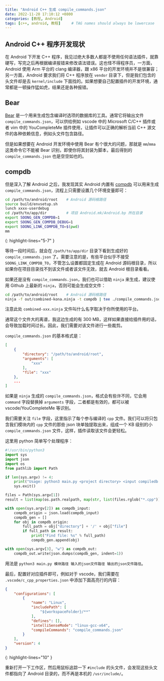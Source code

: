 ```yaml
---
title: "Android C++ 生成 compile_commands.json"
date: 2022-11-28 17:10:12 +0800
categories: [教程, Android]
tags: [c++, android, 教程]     # TAG names should always be lowercase
---
```


## Android C++ 程序开发现状

在 Android 下开发 C++ 程序，我见过绝大多数人都是不使用任何语法插件，就靠硬写，写完之后再根据编译报错来修改语法错误。这也怪不得程序员，一方面，Android 使用 Arm 平台的 clang 编译器，跟 x86 平台的开发环境并不是很兼容；另一方面，Android 要求我们将 C++ 程序放在 `vendor` 目录下，但是我们包含的头文件却是去 `kernel/include` 下面找的。如果想要自己配置插件的开发环境，通常都是一顿操作猛如虎，结果还是各种报错。

## Bear

[Bear](https://github.com/rizsotto/Bear) 是一个用来生成包含编译时选项的数据库的工具。通常它将输出文件 `compile_commands.json`，可以供给例如 vscode 中的 Microsoft C/C++ 插件或者 vim 中的 YouCompleteMe 插件使用，让插件可以正确的解析当前 C++ 源文件的各种依赖信息，例如头文件包含路径。

但是如果想要在 Android 开发环境中使用 Bear 有个很大的问题，那就是 `mm`/`mma` 这类命令它不能被 Bear 识别，即使你将其封装为脚本，最后得到的 `compile_commands.json` 也是空空如也的。

## compdb

但是深入了解 Android 之后，我发现其实 Android 内置有 [compdb](https://android.googlesource.com/platform/build/soong/+/HEAD/docs/compdb.md) 可以用来生成 `compile_commands.json`，流程上只需要设置几个环境变量即可：

```bash
cd /path/to/android/root    # Android 源码根路径
source build/envsetup.sh
lunch xxxx-userdebug
cd /path/to/app/dir         # 项目 Android.mk/Android.bp 所在目录
export SOONG_GEN_COMPDB=1
export SOONG_GEN_COMPDB_DEBUG=1
export SOONG_LINK_COMPDB_TO=$(pwd)
mm
```
{: highlight-lines="5-7" }

等待一段时间后，就会在 `/path/to/app/dir` 目录下看到生成好的 `compile_commands.json` 了。需要注意的是，有些平台似乎不接受 `SOONG_LINK_COMPDB_TO`，不管怎么设置都固定生成在 Android 源码根目录，所以如果你在项目目录找不到该文件或者该文件无效，就去 Android 根目录看看。

如果还是没有 `compile_commands.json`，我们也可以借助 `ninja` 来生成，建议使用 Github 上最新的 `ninja`，否则可能会生成空文件：

```bash
cd /path/to/android/root    # Android 源码根路径
ninja -f out/combined-kona.ninja -t compdb | tee ./compile_commands.json
```

注意此处 `combined-xxx.ninja` 文件叫什么名字取决于你所使用的平台。

通常这个文件大的离谱，我这边生成的有 300 MB，这样如果直接给插件用的话，会导致加载时间过长。因此，我们需要对该文件进行一些裁剪。

`compile_commands.json` 的基本格式是：

```json
[
    {
        "directory": "/path/to/android/root",
        "arguments": [
            "xxx"
        ],
        "file": "xxx"
    },
    ...
]
```

如果是 `ninja` 生成的 `compile_commands.json`，格式会有些许不同，它会用 `command` 字段替换掉 `arguments` 字段，二者都是有效的，都可以被 vscode/YouCompleteMe 等识别。

我们需要关注 `file` 字段，这里指示了每个参与编译的 `cpp` 文件。我们可以将只包含我们模块内的 `cpp` 文件的那些 json 块单独提取出来，组成一个 KB 级别的小 `compile_commands.json` 文件，这样，插件读取该文件会更轻松。

这里用 python 简单写个处理程序：

```python
#!/usr/bin/python3
import sys
import json
import os
from pathlib import Path

if len(sys.argv) != 4:
    print("Usage: python3 main.py <project directory> <input compiledb path> <output compiledb path>")
    sys.exit()

files = Path(sys.argv[1])
result = list(map(os.path.realpath, map(str, list(files.rglob("*.cpp")) + list(files.rglob("*.c")))))

with open(sys.argv[2]) as compdb_input:
    compdb_origin = json.load(compdb_input)
    compdb_gen = []
    for obj in compdb_origin:
        full_path = obj["directory"] + '/' + obj["file"]
        if full_path in result:
            print("Find file: %s" % full_path)
            compdb_gen.append(obj)

with open(sys.argv[3], "w") as compdb_out:
    compdb_out.write(json.dumps(compdb_gen, indent=1))
```

用法是 `python3 main.py 模块路径 输入的json文件路径 输出的json文件路径`。

最后，配置好对应插件即可，例如对于 vscode，我们需要在 `.vscode/c_cpp_properties.json` 中添加下面高亮行的内容：

```json
{
    "configurations": [
        {
            "name": "Linux",
            "includePath": [
                "${workspaceFolder}/**"
            ],
            "defines": [],
            "intelliSenseMode": "linux-gcc-x64",
            "compileCommands": "compile_commands.json"
        }
    ],
    "version": 4
}
```
{: highlight-lines="10" }

重新打开一下工作区，然后用鼠标追踪一下 `#include` 的头文件，会发现这些头文件都指向了 Android 目录的，而不再是本机的 `/usr/include/`。
